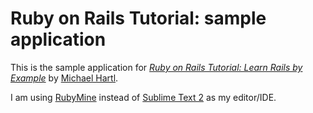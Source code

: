 # Ruby on Rails Tutorial: sample application

This is the sample application for
[*Ruby on Rails Tutorial: Learn Rails by Example*](http://railstutorial.org)
by [Michael Hartl](http://michaelhartl.com).

I am using [RubyMine](http://www.jetbrains.com/ruby/)
instead of [Sublime Text 2](http://www.sublimetext.com/2)
as my editor/IDE.
